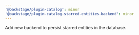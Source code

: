 ```yaml
---
'@backstage/plugin-catalog': minor
'@backstage/plugin-catalog-starred-entities-backend': minor
---
```


Add new backend to persist starred entities in the database.

